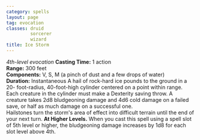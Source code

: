 ```yaml
---
category: spells
layout: page
tag: evocation
classes: druid
         sorcerer
         wizard
title: Ice Storm 
---
```

_4th-level evocation_ 
**Casting Time:** 1 action    
**Range:** 300 feet    
**Components:** V, S, M (a pinch of dust and a few drops of water)    
**Duration:** Instantaneous 
A hail of rock-hard ice pounds to the ground in a 20- foot-radius, 40-foot-high cylinder centered on a point within range. Each creature in the cylinder must make a Dexterity saving throw. A creature takes 2d8 bludgeoning damage and 4d6 cold damage on a failed save, or half as much damage on a successful one.    
Hailstones turn the storm's area of effect into difficult terrain until the end of your next turn. 
**At Higher Levels.** When you cast this spell using a spell slot of 5th level or higher, the bludgeoning damage increases by 1d8 for each slot level above 4th. 